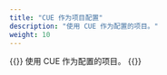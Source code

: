 ```yaml
---
title: "CUE 作为项目配置"
description: "使用 CUE 作为配置的项目。"
weight: 10
---
```


{{<lead>}}
使用 CUE 作为配置的项目。
{{</lead>}}


